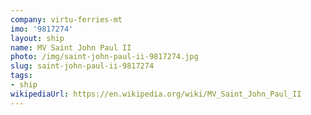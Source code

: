 ```yaml
---
company: virtu-ferries-mt
imo: '9817274'
layout: ship
name: MV Saint John Paul II
photo: /img/saint-john-paul-ii-9817274.jpg
slug: saint-john-paul-ii-9817274
tags:
- ship
wikipediaUrl: https://en.wikipedia.org/wiki/MV_Saint_John_Paul_II
---
```

